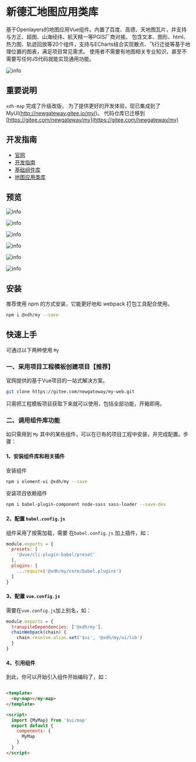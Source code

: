# 新德汇地图应用类库

基于Openlayers的地图应用Vue组件。内置了百度、高德、天地图瓦片，并支持与方正、超图、山海经纬、航天精一等PGIS厂商对接。 
包含文本、图形、html、热力图、轨迹回放等20个组件，支持与ECharts结合实现散点、飞行迁徙等基于地理位置的图表，满足项目常见需求。 
使用者不需要有地图相关专业知识，甚至不需要写任何JS代码就能实现通用功能。

![info](https://images.gitee.com/uploads/images/2020/0529/101300_8d254ed7_1386281.png)

## 重要说明

`xdh-map` 完成了升级改版， 为了提供更好的开发体验，现已集成到了 MyUI(http://newgateway.gitee.io/my/)。 代码仓库已迁移到 [https://gitee.com/newgateway/my](https://gitee.com/newgateway/my)


## 开发指南

- [官网](http://newgateway.gitee.io/my/)
- [开发指南](http://newgateway.gitee.io/my/guide/)
- [基础组件库](http://newgateway.gitee.io/my/ui/components/)
- [地图应用类库](http://newgateway.gitee.io/my/ui/map/)

## 预览

![info](https://images.gitee.com/uploads/images/2020/0529/101300_9eb21d13_1386281.jpeg)

![info](https://images.gitee.com/uploads/images/2020/0529/101300_1d2deb0d_1386281.jpeg)

![info](https://images.gitee.com/uploads/images/2020/0529/101301_0a6ab494_1386281.jpeg)

![info](https://images.gitee.com/uploads/images/2020/0529/101300_c64e0713_1386281.jpeg)

![info](https://images.gitee.com/uploads/images/2020/0529/101301_3fc645f5_1386281.jpeg)

![info](https://images.gitee.com/uploads/images/2020/0529/101301_0e78ba10_1386281.jpeg)


## 安装

推荐使用 npm 的方式安装，它能更好地和 webpack 打包工具配合使用。
```sh 
npm i @xdh/my --save
```

## 快速上手

可通过以下两种使用 `My`

### 一、采用项目工程模板创建项目【推荐】

官网提供的基于Vue项目的一站式解决方案。

```sh 
git clone https://gitee.com/newgateway/my-web.git
```

只需把工程模板项目获取下来就可以使用，包括全部功能，开箱即用。

### 二、调用组件库功能

如只需用到 `My` 其中的某些组件，可以在已有的项目工程中安装，并完成配置。步骤：

#### 1、安装组件库和相关插件

安装组件
```sh 
npm i element-ui @xdh/my --save
```

安装项目依赖插件
```sh 
npm i babel-plugin-component node-sass sass-loader --save-dev
```

#### 2、配置 `babel.config.js`

组件采用了按需加载，需要 在`babel.config.js` 加上插件，如：
```js  
module.exports = {
  presets: [
    '@vue/cli-plugin-babel/preset'
  ],
  plugins: [
    ...require('@xdh/my/core/babel.plugins')
  ]
}
```

#### 3、配置 `vue.config.js`

需要在`vue.config.js`加上别名，如：

```js 
module.exports = {
  transpileDependencies: ['@xdh/my'],
  chainWebpack(chain) {
    chain.resolve.alias.set('$ui', '@xdh/my/ui/lib')
  }
}
```

#### 4、引用组件
到此，你可以开始引入组件开始编码了，如：
```html 

<template>
  <my-map></my-map>
</template>

<script>
  import {MyMap} from '$ui/map'
  export default {
    components: {
      MyMap
    }
  }
</script>
```

